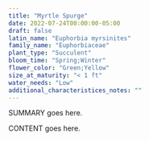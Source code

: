 ```yaml
---
title: "Myrtle Spurge"
date: 2022-07-24T00:00:00-05:00
draft: false
latin_name: "Euphorbia myrsinites"
family_name: "Euphorbiaceae"
plant_type: "Succulent"
bloom_time: "Spring;Winter"
flower_color: "Green;Yellow"
size_at_maturity: "< 1 ft"
water_needs: "Low"
additional_characteristices_notes: ""
---
```


SUMMARY goes here.

<!--more-->

CONTENT goes here.